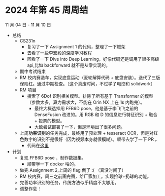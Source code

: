 # 2024 年第 45 周周结

11 月 04 日 - 11 月 10 日

- 总结
    - CS231n
        - 复习了一下 Assignment 1 的代码，整理了一下框架
        - 去看了一些李宏毅的深度学习教程
        - 回看了一下 Dive into Deep Learning，好像代码还是调用了很多高级 api,比如 backforward 就不是从零实现的。
    - 期中考试结束
    - RM 校内赛造车，实现底盘运动（麦轮解算代码 + 底盘安装）。迭代了三版保险杠。通过中期检查。（这个真废时间，不过学了电控和 solidwork）
    - RM 项目
        - 搜索了 6Dof 识别相关模型。排除了所有基于 Transformer 的模型（参数太多，算力需求大，不能在 Orin NX 上在 1s 内跑完）。
          - 最终大概选择用 FFB6D pose，他是基于李飞飞之前的 DenseFusion 改进的。用 RGB 和 D 的信息进行特征识别 + 融合 + 投票的模型。
          - 大致尝试部署了一下，但是环境出了很多问题。
    - 上周**功率识别**的任务完成，最终用了预处理 + tesseract OCR，但是对红色数字的识别不是很好（因为视频本身就很模糊）。顺带去学了一下 PR 。
        - 代码在[这里](https://github.com/WncFht/Power-OCR-Video-Analyzer)
- 计划
    - 复现 FFB6D pose ，制作数据集。
        - 顺带学一下 docker 啥的。
    - 做完 Assignment 2,上周的 flag 倒了 :( （真没时间了）
    - RM 校内赛，周三之前画完图，给厂家加工。实现捡球+扔球的功能。
    - 完善功率识别的任务，传统方法似乎精度不太够用。
    - 调整作息！